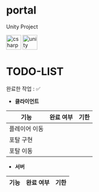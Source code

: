 # portal
 Unity Project


<img src="https://cdn.jsdelivr.net/gh/devicons/devicon/icons/csharp/csharp-original.svg" alt="csharp" width="40" height="40"/>
<img src="https://cdn.jsdelivr.net/gh/devicons/devicon/icons/unity/unity-original.svg" alt="unity" width="40" height="40"/>


# TODO-LIST

완료한 작업 : ✅

 - **클라이언트**
 
| 기능                      | 완료 여부 | 기한 |
| ------------------------ | --------- | ------ |
| 플레이어 이동   						   |         |        |
| 포탈 구현       						   |         |        |
| 포탈 이동       						   |         |        |

- **서버**

| 기능                      | 완료 여부 | 기한 |
| ------------------------ | --------- | ------ |

